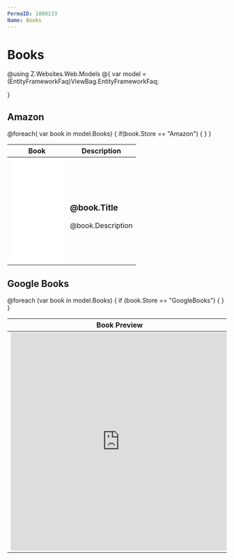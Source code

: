 ```yaml
---
PermaID: 1000133
Name: Books
---
```


# Books

@using Z.Websites.Web.Models
@{
    var model = (EntityFrameworkFaq)ViewBag.EntityFrameworkFaq;

}

<h2>Amazon</h2>

<table>
	<thead>
		<tr>
			<th>Book</th>
			<th>Description</th>
		</tr>
	</thead>
	<tbody>
	@foreach( var book in model.Books)
    {
        if(book.Store == "Amazon")
        { 
		<tr>
			<td>
				<iframe style="width:120px;height:240px;" marginwidth="0" marginheight="0" scrolling="no" frameborder="0" src="//ws-na.amazon-adsystem.com/widgets/q?ServiceVersion=20070822&OneJS=1&Operation=GetAdHtml&MarketPlace=US&source=ac&ref=qf_sp_asin_til&ad_type=product_link&tracking_id=zzzprojects-20&marketplace=amazon&region=US&placement=@book.ID&asins=@book.ID&linkId=b2d26d428e2e7febce718b43cdb7e867&show_border=true&link_opens_in_new_window=true&price_color=333333&title_color=cc0000&bg_color=ffffff"></iframe>
			</td>
			<td>
				<h3>@book.Title</h3>
				@book.Description
			</td>
		</tr>
        }
    } 		
	</tbody>
</table>

<h2>Google Books</h2>

<table>
	<thead>
		<tr>
			<th>Book Preview</th>
			<th>Description</th>
		</tr>
	</thead>
    <tbody>
        @foreach (var book in model.Books)
        {
            if (book.Store == "GoogleBooks")
            {
            <tr>
                <td>
                    <iframe frameborder="0" scrolling="no" style="border:0px" src="https://books.google.com.pk/books?id=@book.ID&lpg=PP1&pg=PP1&output=embed" width="500" height="500"></iframe>
                </td>
                <td>
                    <h3>@book.Title</h3>
                    @book.Description
                </td>
            </tr>
            }
        }
    </tbody>
</table>